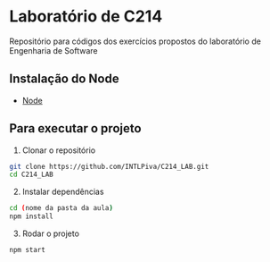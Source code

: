 # Laboratório de C214

Repositório para códigos dos exercícios propostos do laboratório de Engenharia de Software

## Instalação do Node
- [Node](https://nodejs.org/en/)

## Para executar o projeto

1. Clonar o repositório
```bash
git clone https://github.com/INTLPiva/C214_LAB.git
cd C214_LAB
```

2. Instalar dependências
```bash
cd (nome da pasta da aula)
npm install
```

3. Rodar o projeto
```bash
npm start
```